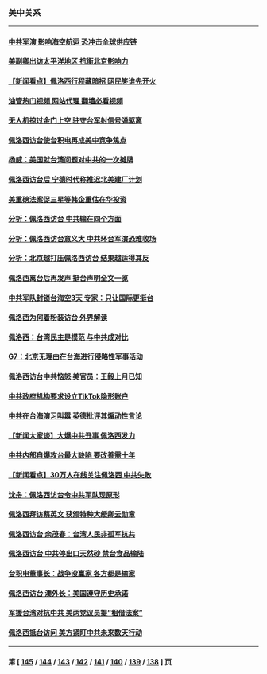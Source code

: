 ### 美中关系
---
#### [中共军演 影响海空航运 恐冲击全球供应链](../../pages/nf1412576/n13795437.md?08042045) 
#### [美副卿出访太平洋地区 抗衡北京影响力](../../pages/nf1412576/n13795412.md?08042045) 
#### [【新闻看点】佩洛西行程藏暗招 网民笑谁先开火](../../pages/nf1412576/n13794998.md?08042045) 
#### [油管热门视频 网站代理 翻墙必看视频](http://209.222.30.114:81/youtube.html?08042045)
#### [无人机掠过金门上空 驻守台军射信号弹驱离](../../pages/nf1412576/n13795090.md?08042045) 
#### [佩洛西访台使台积电再成美中竞争焦点](../../pages/nf1412576/n13795118.md?08042045) 
#### [杨威：美国就台湾问题对中共的一次摊牌](../../pages/nf1412576/n13795094.md?08042045) 
#### [佩洛西访台后 宁德时代称推迟北美建厂计划](../../pages/nf1412576/n13794698.md?08042045) 
#### [美重磅法案促三星等韩企重估在华投资](../../pages/nf1412576/n13794932.md?08042045) 
#### [分析：佩洛西访台 中共输在四个方面](../../pages/nf1412576/n13794891.md?08042045) 
#### [分析：佩洛西访台意义大 中共环台军演恐难收场](../../pages/nf1412576/n13794703.md?08042045) 
#### [分析：北京越打压佩洛西访台 结果越适得其反](../../pages/nf1412576/n13794881.md?08042045) 
#### [佩洛西离台后再发声 挺台声明全文一览](../../pages/nf1412576/n13794931.md?08042045) 
#### [中共军队封锁台海空3天 专家：只让国际更挺台](../../pages/nf1412576/n13794706.md?08042045) 
#### [佩洛西为何着粉装访台 外界解读](../../pages/nf1412576/n13794865.md?08042045) 
#### [佩洛西：台湾民主是模范 与中共成对比](../../pages/nf1412576/n13794742.md?08042045) 
#### [G7：北京无理由在台海进行侵略性军事活动](../../pages/nf1412576/n13794854.md?08042045) 
#### [佩洛西访台中共恼怒 美官员：王毅上月已知](../../pages/nf1412576/n13794764.md?08042045) 
#### [中共政府机构要求设立TikTok隐形账户](../../pages/nf1412576/n13794855.md?08042045) 
#### [中共在台海演习叫嚣 英德批评其煽动性言论](../../pages/nf1412576/n13794857.md?08042045) 
#### [【新闻大家谈】大爆中共丑事 佩洛西发力](../../pages/nf1412576/n13794750.md?08042045) 
#### [中共内部自爆攻台最大缺陷 要改善需十年](../../pages/nf1412576/n13794675.md?08042045) 
#### [【新闻看点】30万人在线关注佩洛西 中共失败](../../pages/nf1412576/n13794183.md?08042045) 
#### [沈舟：佩洛西访台令中共军队现原形](../../pages/nf1412576/n13794341.md?08042045) 
#### [佩洛西拜访蔡英文 获颁特种大绶卿云勋章](../../pages/nf1412576/n13794356.md?08042045) 
#### [佩洛西访台 余茂春：台湾人民非孤军抗共](../../pages/nf1412576/n13794306.md?08042045) 
#### [佩洛西访台 中共停出口天然砂 禁台食品输陆](../../pages/nf1412576/n13794300.md?08042045) 
#### [台积电董事长：战争没赢家 各方都是输家](../../pages/nf1412576/n13794320.md?08042045) 
#### [佩洛西访台 澳外长：美国遵守历史承诺](../../pages/nf1412576/n13794275.md?08042045) 
#### [军援台湾对抗中共 美两党议员提“租借法案”](../../pages/nf1412576/n13794299.md?08042045) 
#### [佩洛西抵台访问 美方紧盯中共未来数天行动](../../pages/nf1412576/n13794244.md?08042045) 

---
#### 第 [ [145](./145.md?08042045) / [144](./144.md?08042045) / [143](./143.md?08042045) / [142](./142.md?08042045) / [141](./141.md?08042045) / [140](./140.md?08042045) / [139](./139.md?08042045) / [138](./138.md?08042045) ] 页
